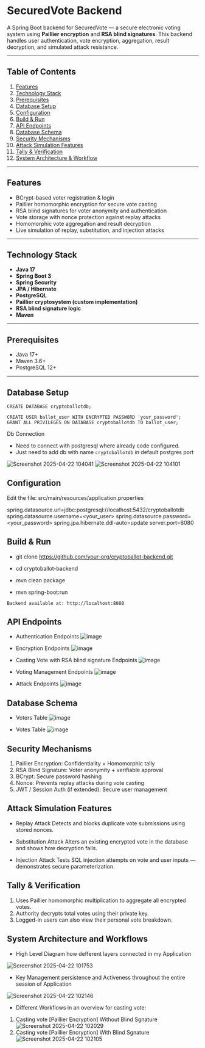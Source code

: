 # SecuredVote Backend

A Spring Boot backend for SecuredVote — a secure electronic voting system using **Paillier encryption** and **RSA blind signatures**. This backend handles user authentication, vote encryption, aggregation, result decryption, and simulated attack resistance.

---

## Table of Contents

1. [Features](#features)  
2. [Technology Stack](#technology-stack)  
3. [Prerequisites](#prerequisites)  
4. [Database Setup](#database-setup)  
5. [Configuration](#configuration)  
6. [Build & Run](#build--run)  
7. [API Endpoints](#api-endpoints)  
8. [Database Schema](#database-schema)  
9. [Security Mechanisms](#security-mechanisms)  
10. [Attack Simulation Features](#attack-simulation-features)  
11. [Tally & Verification](#tally--verification)
12. [System Architecture & Workflow](#systemarchitecture--workflow)

---

## Features

- BCrypt-based voter registration & login  
- Paillier homomorphic encryption for secure vote casting  
- RSA blind signatures for voter anonymity and authentication  
- Vote storage with nonce protection against replay attacks  
- Homomorphic vote aggregation and result decryption  
- Live simulation of replay, substitution, and injection attacks  

---

## Technology Stack

- **Java 17**
- **Spring Boot 3**
- **Spring Security**
- **JPA / Hibernate**
- **PostgreSQL**
- **Paillier cryptosystem (custom implementation)**
- **RSA blind signature logic**
- **Maven**

---

## Prerequisites

- Java 17+
- Maven 3.6+
- PostgreSQL 12+

---

## Database Setup

```
CREATE DATABASE cryptoballotdb;

CREATE USER ballot_user WITH ENCRYPTED PASSWORD 'your_password';
GRANT ALL PRIVILEGES ON DATABASE cryptoballotdb TO ballot_user;
```

Db Connection

- Need to connect with postgresql where already code configured.
- Just need to add db with name `cryptoballotdb` in default postgres port 

![Screenshot 2025-04-22 104041](https://github.com/user-attachments/assets/21f40114-779c-4b23-8e26-a688769fc5a1)
![Screenshot 2025-04-22 104101](https://github.com/user-attachments/assets/f3090798-8e97-47a7-bd6e-12f00baf854e)

## Configuration
Edit the file: src/main/resources/application.properties

spring.datasource.url=jdbc:postgresql://localhost:5432/cryptoballotdb
spring.datasource.username=<your_user>
spring.datasource.password=<your_password>
spring.jpa.hibernate.ddl-auto=update
server.port=8080

## Build & Run

- git clone https://github.com/your-org/cryptoballot-backend.git
- cd cryptoballot-backend

- mvn clean package
- mvn spring-boot:run

```
Backend available at: http://localhost:8080
```

## API Endpoints
- Authentication Endpoints
![image](https://github.com/user-attachments/assets/532a0ce5-4557-4fc6-a567-eb6123cca4ba)

- Encryption Endpoints
![image](https://github.com/user-attachments/assets/b96f8de0-8884-4980-8efd-a116c3ea7ccc)

- Casting Vote with RSA blind signature Endpoints
![image](https://github.com/user-attachments/assets/e5b269a2-efc4-4d58-bcf3-be77270c5cd5)

- Voting Management Endpoints
![image](https://github.com/user-attachments/assets/a5739586-f351-4449-908d-29884f473f8b)

- Attack Endpoints
![image](https://github.com/user-attachments/assets/4eeb01b5-665d-46f5-9cad-28509e2abaf2)


## Database Schema
- Voters Table
![image](https://github.com/user-attachments/assets/2b782ce7-19a2-4068-9651-b1ba0012e5f8)

- Votes Table
![image](https://github.com/user-attachments/assets/c92500c8-fa02-4ca8-87ab-974a7d756655)


## Security Mechanisms

1. Paillier Encryption: Confidentiality + Homomorphic tally
2. RSA Blind Signature: Voter anonymity + verifiable approval
3. BCrypt: Secure password hashing
4. Nonce: Prevents replay attacks during vote casting
5. JWT / Session Auth (if extended): Secure user management


## Attack Simulation Features
- Replay Attack
Detects and blocks duplicate vote submissions using stored nonces.

- Substitution Attack
Alters an existing encrypted vote in the database and shows how decryption fails.

- Injection Attack
Tests SQL injection attempts on vote and user inputs — demonstrates secure parameterization.


## Tally & Verification
1. Uses Paillier homomorphic multiplication to aggregate all encrypted votes.
2. Authority decrypts total votes using their private key.
3. Logged-in users can also view their personal vote breakdown.


## System Architecture and Workflows

- High Level Diagram how defferent layers connected in my Application

![Screenshot 2025-04-22 101753](https://github.com/user-attachments/assets/0ea23dcf-0cd9-4139-84e8-581fb75ff7ee)

- Key Management persistence and Activeness throughout the entire session of Application

![Screenshot 2025-04-22 102146](https://github.com/user-attachments/assets/72f0a293-f7bb-4d8c-bae9-d04a8c6c2250)

- Different Workflows in an overview for casting vote:

1. Casting vote [Paillier Encryption] Without Blind Sgnature
![Screenshot 2025-04-22 102029](https://github.com/user-attachments/assets/db0ba013-41cd-4aeb-a3b5-067a75120a57)
2. Casting vote [Paillier Encryption] With Blind Sgnature
![Screenshot 2025-04-22 102105](https://github.com/user-attachments/assets/2d69a800-67a1-4c36-8b0d-dddfe49dc611)
